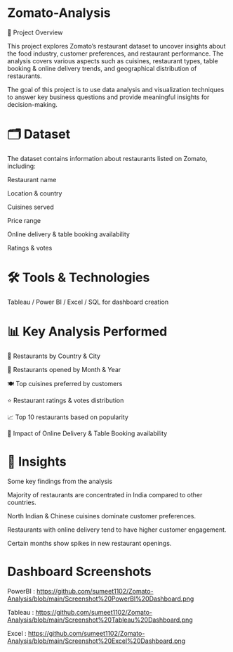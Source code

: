 # Zomato-Analysis

📌 Project Overview

This project explores Zomato’s restaurant dataset to uncover insights about the food industry, customer preferences, and restaurant performance. 
The analysis covers various aspects such as cuisines, restaurant types, table booking & online delivery trends, and geographical distribution of restaurants.

The goal of this project is to use data analysis and visualization techniques to answer key business questions and provide meaningful insights for decision-making.

# 🗂 Dataset

The dataset contains information about restaurants listed on Zomato, including:

Restaurant name

Location & country

Cuisines served

Price range

Online delivery & table booking availability

Ratings & votes

# 🛠 Tools & Technologies

Tableau / Power BI / Excel / SQL for dashboard creation 

# 📊 Key Analysis Performed

📍 Restaurants by Country & City

📆 Restaurants opened by Month & Year

🍽️ Top cuisines preferred by customers

⭐ Restaurant ratings & votes distribution

📈 Top 10 restaurants based on popularity

🛒 Impact of Online Delivery & Table Booking availability

# 📌 Insights

Some key findings from the analysis 

Majority of restaurants are concentrated in India compared to other countries.

North Indian & Chinese cuisines dominate customer preferences.

Restaurants with online delivery tend to have higher customer engagement.

Certain months show spikes in new restaurant openings.

# Dashboard Screenshots

PowerBI : https://github.com/sumeet1102/Zomato-Analysis/blob/main/Screenshot%20PowerBI%20Dashboard.png

Tableau : https://github.com/sumeet1102/Zomato-Analysis/blob/main/Screenshot%20Tableau%20Dashboard.png

Excel : https://github.com/sumeet1102/Zomato-Analysis/blob/main/Screenshot%20Excel%20Dashboard.png
